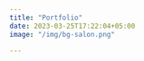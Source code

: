 ```yaml
---
title: "Portfolio"
date: 2023-03-25T17:22:04+05:00
image: "/img/bg-salon.png"

---
```


<div class="image-grid">
  <div class="image01"></div>
  <div class="image02"></div>
  <div class="image03"></div>
  <div class="image04"></div>
  <div class="image05"></div>
  <div class="image06"></div>
  <div class="image07"></div>
  <div class="image08"></div>
  <div class="image09"></div>
  <div class="image10"></div>
  <div class="image11"></div>
  <div class="image12"></div>
</div>
